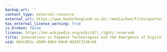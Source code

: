 ```yaml
---
backup_url: ''
content_type: external-resource
external_url: https://www.bankofengland.co.uk/-/media/boe/files/quarterly-bulletin/2014/innovations-in-payment-technologies-and-the-emergence-of-digital-currencies.pdf?la=en&hash=AB46869B3EF355A0486F7B0BAF086F2EEE31554D
has_external_license_warning: true
is_broken: false
license: https://en.wikipedia.org/wiki/All_rights_reserved
title: Innovations in Payment Technologies and the Emergence of Digital Currencies
uid: 86dc892c-4500-405d-b9e8-8829f3336cb8
---
```

